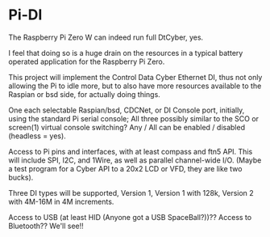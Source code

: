 # Pi-DI

The Raspberry Pi Zero W can indeed run full DtCyber, yes.

I feel that doing so is a huge drain on the resources in a typical battery operated application for the Raspberry Pi Zero.

This project will implement the Control Data Cyber Ethernet DI, thus not only allowing the Pi to idle more, but to also have more resources available to the Raspian or bsd side, for actually doing things.

One each selectable Raspian/bsd, CDCNet, or DI Console port, initially, using the standard Pi serial console; All three possibly similar to the SCO or screen(1) virtual console switching? Any / All can be enabled / disabled (headless = yes).

Access to Pi pins and interfaces, with at least compass and ftn5 API. This will include SPI, I2C, and 1Wire, as well as parallel channel-wide I/O.  (Maybe a test program for a Cyber API to a 20x2 LCD or VFD, they are like two bucks).

Three DI types will be supported, Version 1, Version 1 with 128k, Version 2 with 4M-16M in 4M increments.

Access to USB (at least HID (Anyone got a USB SpaceBall?))??  Access to Bluetooth??  We'll see!!
